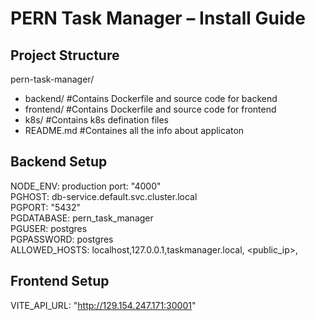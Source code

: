 
PERN Task Manager – Install Guide
=================================


Project Structure
-----------------
pern-task-manager/
 - backend/                   #Contains Dockerfile and source code for backend
 - frontend/                  #Contains Dockerfile and source code for frontend
 - k8s/                       #Contains k8s defination files
 - README.md                  #Containes all the info about applicaton

Backend Setup
---------------------------
 <ls>NODE_ENV: production</ls>
   port: "4000"    
   PGHOST: db-service.default.svc.cluster.local      
   PGPORT: "5432"    
   PGDATABASE: pern_task_manager    
   PGUSER: postgres    
   PGPASSWORD: postgres    
   ALLOWED_HOSTS: localhost,127.0.0.1,taskmanager.local, <public_ip>,<dns>    


Frontend Setup
----------------------------
  VITE_API_URL: "http://129.154.247.171:30001"
